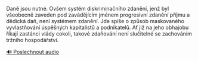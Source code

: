 
Daně jsou nutné. Ovšem systém diskriminačního zdanění, jenž byl všeobecně zaveden pod zavádějícím jménem progresivní zdanění příjmu a dědická daň, není systémem zdanění. Jde spíše o způsob maskovaného vyvlastňování úspěšných kapitalistů a podnikatelů. Ať již na jeho obhajobu říkají zastánci vlády cokoli, takové zdaňování není slučitelné se zachováním tržního hospodářství.

[🔊 Poslechnout audio](/data/7-paragraphs/audio/chapter_159/para_004-Dan-jsou-nutn-Ovem-systm-diskriminanho-zdan.mp3)
